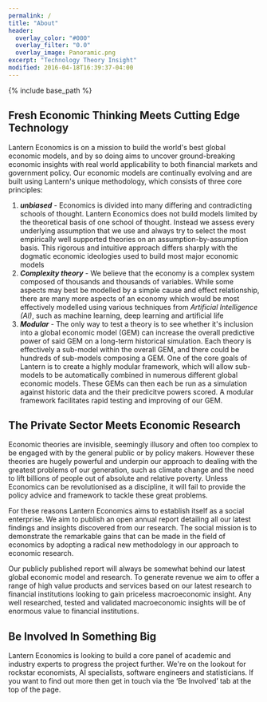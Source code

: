 ```yaml
---
permalink: /
title: "About"
header:
  overlay_color: "#000"
  overlay_filter: "0.0"
  overlay_image: Panoramic.png
excerpt: "Technology Theory Insight"
modified: 2016-04-18T16:39:37-04:00
---
```


{% include base_path %}

## Fresh Economic Thinking Meets Cutting Edge Technology

Lantern Economics is on a mission to build the world's best global economic models, and by so doing aims to uncover ground-breaking economic insights with real world applicability to both financial markets and government policy. Our economic models are continually evolving and are built using Lantern's unique methodology, which consists of three core principles: 
<ol>
  <li><strong><em>unbiased</em></strong> - Economics is divided into many differing and contradicting schools of thought. Lantern Economics does not build models limited by the theoretical basis of one school of thought. Instead we assess every underlying assumption that we use and always try to select the most empirically well supported theories on an assumption-by-assumption basis. This rigorous and intuitive approach differs sharply with the dogmatic economic ideologies used to build most major economic models </li> 
  <li><strong><em>Complexity theory</em></strong> - We believe that the economy is a complex system composed of thousands and thousands of variables. While some aspects may best be modelled by a simple cause and effect relationship, there are many more aspects of an economy which would be most effectively modelled using various techniques from <em>Artificial Intelligence (AI)</em>, such as machine learning, deep learning and artificial life</li>
  <li><strong><em>Modular</em></strong> - The only way to test a theory is to see whether it's inclusion into a global economic model (GEM) can increase the overall predictive power of said GEM on a long-term historical simulation. Each theory is effectively a sub-model within the overall GEM, and there could be hundreds of sub-models composing a GEM. One of the core goals of Lantern is to create a highly modular framework, which will allow sub-models to be automatically combined in numerous different global economic models. These GEMs can then each be run as a simulation against historic data and the their predicitve powers scored. A modular framework facilitates rapid testing and improving of our GEM.</li>
</ol>       
  

## The Private Sector Meets Economic Research 
  
Economic theories are invisible, seemingly illusory and often too complex to be engaged with by the general public or by policy makers. However these theories are hugely powerful and underpin our approach to dealing with the greatest problems of our generation, such as climate change and the need to lift billions of people out of absolute and relative poverty. Unless Economics can be revolutionised as a discipline, it will fail to provide the policy advice and framework to tackle these great problems. 

For these reasons Lantern Economics aims to establish itself as a social enterprise. We aim to publish an open annual report detailing all our latest findings and insights discovered from our research. The social mission is to demonstrate the remarkable gains that can be made in the field of economics by adopting a radical new methodology in our approach to economic research. 
  
Our publicly published report will always be somewhat behind our latest global economic model and research. To generate revenue we aim to offer a range of high value products and services based on our latest research to financial institutions looking to gain priceless macroeconomic insight. Any well researched, tested and validated macroeconomic insights will be of enormous value to financial institutions.  

## Be Involved In Something Big 
Lantern Economics is looking to build a core panel of academic and industry experts to progress the project further. We're on the lookout for rockstar economists, AI specialists, software engineers and statisticians. If you want to find out more then get in touch via the ‘Be Involved’ tab at the top of the page.   

